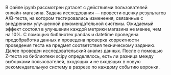 В файле ipynb рассмотрен датасет с действиями пользователей онлайн-магазина. Задача исследования — провести оценку результатов A/B-теста, на котором тестировались изменения, связанные с внедрением улучшенной рекомендательной системы. Ожидаемый эффект состоял в улучшении каждой метрики магазина не менее, чем на 10%. С помощью библиотек pandas и datetime проведена предобработка данных и проведена проверка корректности проведения теста на предмет соответствия техническому заданию. Далее проведен исследовательский анализ данных. После с помощью Z-теста из библиотеки scipy определялось, есть ли разница между выборками пользователей, входящих и не входящих в новую рекомендательную систему в разрезе по каждому событию воронки.
